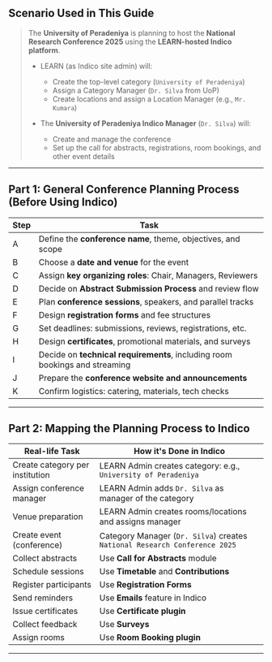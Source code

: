 
## **Scenario Used in This Guide**

> The **University of Peradeniya** is planning to host the **National Research Conference 2025** using the **LEARN-hosted Indico platform**.
>
> * LEARN (as Indico site admin) will:
>
>   * Create the top-level category (`University of Peradeniya`)
>   * Assign a Category Manager (`Dr. Silva` from UoP)
>   * Create locations and assign a Location Manager (e.g., `Mr. Kumara`)
> * The **University of Peradeniya Indico Manager** (`Dr. Silva`) will:
>
>   * Create and manage the conference
>   * Set up the call for abstracts, registrations, room bookings, and other event details

---

## **Part 1: General Conference Planning Process (Before Using Indico)**

| Step | Task                                                                        |
| ---- | --------------------------------------------------------------------------- |
| A    | Define the **conference name**, theme, objectives, and scope                |
| B    | Choose a **date and venue** for the event                                   |
| C    | Assign **key organizing roles**: Chair, Managers, Reviewers                 |
| D    | Decide on **Abstract Submission Process** and review flow                   |
| E    | Plan **conference sessions**, speakers, and parallel tracks                 |
| F    | Design **registration forms** and fee structures                            |
| G    | Set deadlines: submissions, reviews, registrations, etc.                    |
| H    | Design **certificates**, promotional materials, and surveys                 |
| I    | Decide on **technical requirements**, including room bookings and streaming |
| J    | Prepare the **conference website and announcements**                        |
| K    | Confirm logistics: catering, materials, tech checks                         |

---

## **Part 2: Mapping the Planning Process to Indico**

| Real-life Task                  | How it's Done in Indico                                                    |
| ------------------------------- | -------------------------------------------------------------------------- |
| Create category per institution | LEARN Admin creates category: e.g., `University of Peradeniya`             |
| Assign conference manager       | LEARN Admin adds `Dr. Silva` as manager of the category                    |
| Venue preparation               | LEARN Admin creates rooms/locations and assigns manager                    |
| Create event (conference)       | Category Manager (`Dr. Silva`) creates `National Research Conference 2025` |
| Collect abstracts               | Use **Call for Abstracts** module                                          |
| Schedule sessions               | Use **Timetable** and **Contributions**                                    |
| Register participants           | Use **Registration Forms**                                                 |
| Send reminders                  | Use **Emails** feature in Indico                                           |
| Issue certificates              | Use **Certificate plugin**                                                 |
| Collect feedback                | Use **Surveys**                                                            |
| Assign rooms                    | Use **Room Booking plugin**                                                |

---

